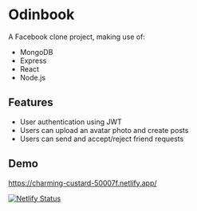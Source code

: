 
# Odinbook

A Facebook clone project, making use of:

- MongoDB
- Express
- React
- Node.js

## Features

- User authentication using JWT
- Users can upload an avatar photo and create posts
- Users can send and accept/reject friend requests



## Demo

https://charming-custard-50007f.netlify.app/

[![Netlify Status](https://api.netlify.com/api/v1/badges/d9b6928b-be59-4dda-b962-b8757522c8fb/deploy-status)](https://app.netlify.com/sites/charming-custard-50007f/deploys)
